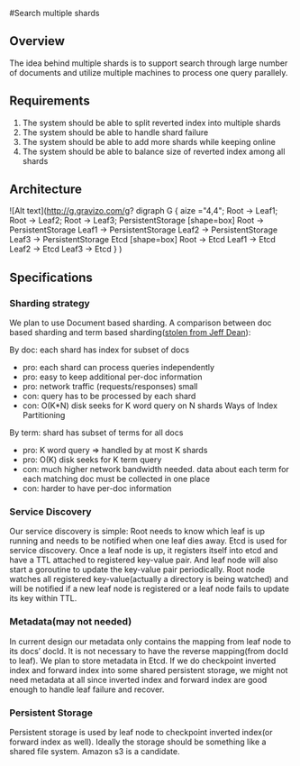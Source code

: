 #Search multiple shards
## Overview
The idea behind multiple shards is to support search through large number of documents and utilize multiple machines to process one query parallely.

## Requirements
1. The system should be able to split reverted index into multiple shards
3. The system should be able to handle shard failure
5. The system should be able to add more shards while keeping online
6. The system should be able to balance size of reverted index among all shards

## Architecture
![Alt text](http://g.gravizo.com/g?
  digraph G {
    aize ="4,4";
    Root -> Leaf1;
    Root -> Leaf2;
    Root -> Leaf3;
    PersistentStorage [shape=box]
    Root -> PersistentStorage
    Leaf1 -> PersistentStorage
    Leaf2 -> PersistentStorage
    Leaf3 -> PersistentStorage
    Etcd [shape=box]
    Root -> Etcd
    Leaf1 -> Etcd
    Leaf2 -> Etcd
    Leaf3 -> Etcd
  }
)

## Specifications
### Sharding strategy
We plan to use Document based sharding. A comparison between doc based sharding and term based sharding([stolen from Jeff Dean](http://web.stanford.edu/class/cs276/Jeff-Dean-Stanford-CS276-April-2015.pdf)):

By doc: each shard has index for subset of docs 

* pro: each shard can process queries independently
* pro: easy to keep additional per-doc information 
* pro: network traffic (requests/responses) small 
* con: query has to be processed by each shard 
* con: O(K*N) disk seeks for K word query on N shards Ways of Index Partitioning  

By term: shard has subset of terms for all docs 

* pro: K word query => handled by at most K shards
* pro: O(K) disk seeks for K term query 
* con: much higher network bandwidth needed. data about each term for each matching doc must be collected in one place
* con: harder to have per-doc information

### Service Discovery

Our service discovery is simple: Root needs to know which leaf is up running and needs to be notified when one leaf dies away.  Etcd is used for service discovery. Once a leaf node is up, it registers itself into etcd and have a TTL attached to registered key-value pair. And leaf node will also start a goroutine to update the key-value pair periodically. Root node watches all registered key-value(actually a directory is being watched) and will be notified if a new leaf node is registered or a leaf node fails to update its key within TTL.

### Metadata(may not needed)
In current design our metadata only contains the mapping from leaf node to its docs’ docId. It is not necessary to have the reverse mapping(from docId to leaf). We plan to store metadata in Etcd. If we do checkpoint inverted index and forward index into some shared persistent storage, we might not need metadata at all since inverted index and forward index are good enough to handle leaf failure and recover.

### Persistent Storage
Persistent storage is used by leaf node to checkpoint inverted index(or forward index as well). Ideally the storage should be something like a shared file system. Amazon s3 is a candidate.